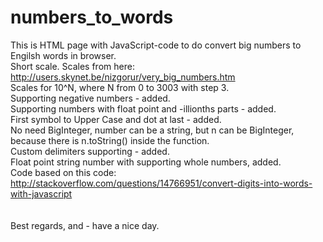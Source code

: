 # numbers_to_words
This is HTML page with JavaScript-code to do convert big numbers to Engilsh words in browser. <br>
  Short scale. Scales from here: http://users.skynet.be/nizgorur/very_big_numbers.htm <br>
    Scales for 10^N, where N from 0 to 3003 with step 3. <br>
  Supporting negative numbers - added. <br>
  Supporting numbers with float point and -illionths parts - added. <br>
  First symbol to Upper Case and dot at last - added. <br>
  No need BigInteger, number can be a string, but n can be BigInteger, because there is n.toString() inside the function. <br>
  Custom delimiters supporting - added. <br>
  Float point string number with supporting whole numbers, added. <br>
  Code based on this code: http://stackoverflow.com/questions/14766951/convert-digits-into-words-with-javascript <br>
<br>  
  Best regards, and - have a nice day.
